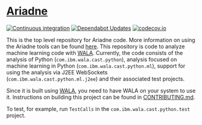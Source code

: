 # [Ariadne](https://wala.github.io/ariadne/)

[![Continuous integration](https://github.com/wala/ML/actions/workflows/continuous-integration.yml/badge.svg)](https://github.com/wala/ML/actions/workflows/continuous-integration.yml) [![Dependabot Updates](https://github.com/wala/ML/actions/workflows/dependabot/dependabot-updates/badge.svg)](https://github.com/wala/ML/actions/workflows/dependabot/dependabot-updates) [![codecov.io](https://codecov.io/gh/wala/ML/coverage.svg)](https://codecov.io/gh/wala/ML)

This is the top level repository for Ariadne code. More information on using the Ariadne tools can be found [here](https://wala.github.io/ariadne/). This repository is code to analyze machine learning code with [WALA]. Currently, the code consists of the analysis of Python (`com.ibm.wala.cast.python`), analysis focused on machine learning in Python (`com.ibm.wala.cast.python.ml`), support for using the analysis via J2EE WebSockets (`com.ibm.wala.cast.python.ml.j2ee`) and their associated test projects.

Since it is built using [WALA], you need to have WALA on your system to use it. Instructions on building this project can be found in [CONTRIBUTING.md].

To test, for example, run `TestCalls` in the `com.ibm.wala.cast.python.test` project.

[WALA]: https://github.com/wala/WALA
[CONTRIBUTING.md]: CONTRIBUTING.md#building
